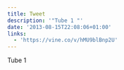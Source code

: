 ```yaml
---
title: Tweet
description: '"Tube 1 "'
date: '2013-08-15T22:08:06+01:00'
links:
  - 'https://vine.co/v/hMU9blBnp2U'
---
```

Tube 1 
